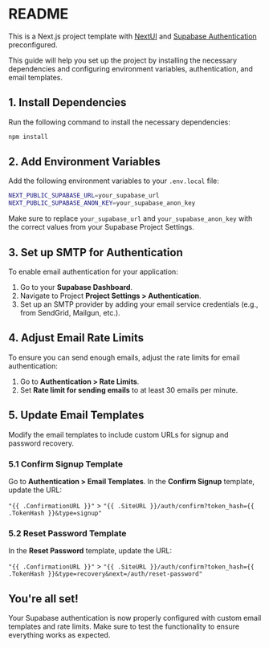 # README

This is a Next.js project template with [NextUI](https://nextui.org/) and [Supabase Authentication](https://supabase.com/auth) preconfigured.

This guide will help you set up the project by installing the necessary dependencies and configuring environment variables, authentication, and email templates.

## 1. Install Dependencies

Run the following command to install the necessary dependencies:

```bash
npm install
```

## 2. Add Environment Variables

Add the following environment variables to your `.env.local` file:

```bash
NEXT_PUBLIC_SUPABASE_URL=your_supabase_url
NEXT_PUBLIC_SUPABASE_ANON_KEY=your_supabase_anon_key
```

Make sure to replace `your_supabase_url` and `your_supabase_anon_key` with the correct values from your Supabase Project Settings.

## 3. Set up SMTP for Authentication

To enable email authentication for your application:

1. Go to your **Supabase Dashboard**.
2. Navigate to Project **Project Settings > Authentication**.
3. Set up an SMTP provider by adding your email service credentials (e.g., from SendGrid, Mailgun, etc.).

## 4. Adjust Email Rate Limits

To ensure you can send enough emails, adjust the rate limits for email authentication:

1. Go to **Authentication > Rate Limits**.
2. Set **Rate limit for sending emails** to at least 30 emails per minute.

## 5. Update Email Templates

Modify the email templates to include custom URLs for signup and password recovery.

### 5.1 Confirm Signup Template

Go to **Authentication > Email Templates**. In the **Confirm Signup** template, update the URL:

`"{{ .ConfirmationURL }}"` > `"{{ .SiteURL }}/auth/confirm?token_hash={{ .TokenHash }}&type=signup"`

### 5.2 Reset Password Template

In the **Reset Password** template, update the URL:

`"{{ .ConfirmationURL }}"` > `"{{ .SiteURL }}/auth/confirm?token_hash={{ .TokenHash }}&type=recovery&next=/auth/reset-password"`

## You're all set!

Your Supabase authentication is now properly configured with custom email templates and rate limits. Make sure to test the functionality to ensure everything works as expected.
